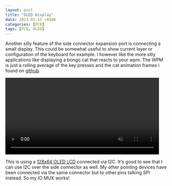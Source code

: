 ```yaml
---
layout: post
title: "OLED Display"
data: 2023-03-15 +0100
categories: [PCB]
tags: [PCB, OLED]
---
```


Another silly feature of the side connector expansion port is connecting a small
display. This could be somewhat useful to show current layer or configuration of
the keyboard for example. I however like the more silly applications like
displaying a bongo cat that reacts to your wpm. The WPM is just a rolling
average of the key presses and the cat animation frames i found on [github](https://github.com/nwii/oledbongocat).

<video muted controls loop autoplay width="480">
    <source src="../../assets/img/230315/IMG_1788.MP4" type="video/mp4">
</video>

This is using a [128x64 OLED LCD](https://www.electrokit.com/produkt/lcd-oled-0-96-128x64/)
connected via I2C. It's good to see that I can use I2C over the side connector
as well. My other pointing devices have been connected via the same connector
but to other pins talking SPI instead. So my IO MUX works!
